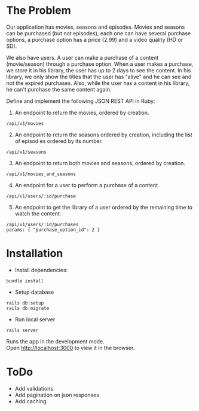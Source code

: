 # The Problem

Our application has movies, seasons and episodes.
Movies and seasons can be purchased (but not episodes), each one can have several purchase options, a purchase option has a price (2.99) and a video quality (HD or SD).

We also have users. A user can make a purchase of a content (movie/season) through a purchase option. When a user makes a purchase, we store it in his library, the user has up to 2 days to see the content. In his library, we only show the titles that the user has "alive" and he can see and not the expired purchases. Also, while the user has a content in his library, he can't purchase the same content again.

Define and implement the following JSON REST API in Ruby:

 1. An endpoint to return the movies, ordered by creation.
 
 ```
/api/v1/movies
 ```

 2. An endpoint to return the seasons ordered by creation, including the list of episod
 es ordered by its number.

 ```
 /api/v1/seasons
 ```

 3. An endpoint to return both movies and seasons, ordered by creation.

 ```
/api/v1/movies_and_seasons
 ```

 4. An endpoint for a user to perform a purchase of a content.

  ```
/api/v1/users/:id/purchase
 ```

 5. An endpoint to get the library of a user ordered by the remaining time to watch the content.

 ```
/api/v1/users/:id/purchases  
params: { "purchase_option_id": 2 }
 ```

# Installation

- Install dependencies:

 ```
 bundle install
```

- Setup database

 ```
 rails db:setup
 rails db:migrate
```

- Run local server

 ```
 rails server
```

Runs the app in the development mode.<br>
Open [http://localhost:3000](http://localhost:3000) to view it in the browser.


# ToDo

- Add validations
- Add pagination on json responses
- Add caching
